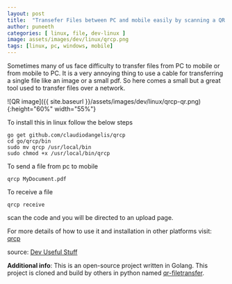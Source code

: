 ```yaml
---
layout: post
title:  "Transefer Files between PC and mobile easily by scanning a QR code."
author: puneeth
categories: [ linux, file, dev-linux ]
image: assets/images/dev/linux/qrcp.png
tags: [linux, pc, windows, mobile]
---
```


Sometimes many of us face difficulty to transfer files from PC to mobile or from mobile to PC. It is a very annoying thing to use a cable for transferring a single file like an image or a small pdf. So here comes a small but a great tool used to transfer files over a network.

![QR image]({{ site.baseurl }}/assets/images/dev/linux/qrcp-qr.png){:height="60%" width="55%"}

To install this in linux follow the below steps
``` batch
go get github.com/claudiodangelis/qrcp
cd go/qrcp/bin
sudo mv qrcp /usr/local/bin
sudo chmod +x /usr/local/bin/qrcp
```
To send a file from pc to mobile
``` batch
qrcp MyDocument.pdf
```

To receive a file
```batch
qrcp receive
```
scan the code and you will be directed to an upload page.

For more details of how to use it and installation in other platforms visit: [qrcp](https://github.com/claudiodangelis/qrcp)

source: [Dev Useful Stuff](t.me/dev_useful_stuff)

**Additional info**: This is an open-source project written in Golang. This project is cloned and build by others in python named [qr-filetransfer](https://github.com/sdushantha/qr-filetransfer).

